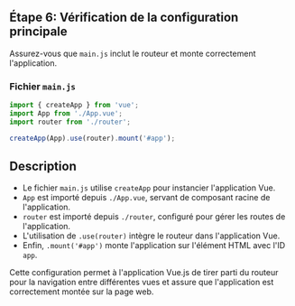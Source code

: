 ## Étape 6: Vérification de la configuration principale

Assurez-vous que `main.js` inclut le routeur et monte correctement l'application.

### Fichier `main.js`

```javascript
import { createApp } from 'vue';
import App from './App.vue';
import router from './router';

createApp(App).use(router).mount('#app');
```

## Description

- Le fichier `main.js` utilise `createApp` pour instancier l'application Vue.
- `App` est importé depuis `./App.vue`, servant de composant racine de l'application.
- `router` est importé depuis `./router`, configuré pour gérer les routes de l'application.
- L'utilisation de `.use(router)` intègre le routeur dans l'application Vue.
- Enfin, `.mount('#app')` monte l'application sur l'élément HTML avec l'ID `app`.

Cette configuration permet à l'application Vue.js de tirer parti du routeur pour la navigation entre différentes vues et assure que l'application est correctement montée sur la page web.
